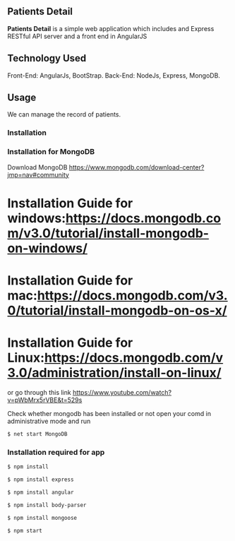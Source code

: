 ## Patients Detail ##

**Patients Detail** is a simple web application which includes and Express RESTful API server and a front end in AngularJS
## Technology Used ##
Front-End: AngularJs, BootStrap.
Back-End: NodeJs, Express, MongoDB.
## Usage ##
We can manage the record of patients.


### Installation 

### Installation for MongoDB
Download MongoDB https://www.mongodb.com/download-center?jmp=nav#community
# Installation Guide for windows:https://docs.mongodb.com/v3.0/tutorial/install-mongodb-on-windows/
# Installation Guide for mac:https://docs.mongodb.com/v3.0/tutorial/install-mongodb-on-os-x/
# Installation Guide for Linux:https://docs.mongodb.com/v3.0/administration/install-on-linux/
or go through this link https://www.youtube.com/watch?v=pWbMrx5rVBE&t=529s

Check whether mongodb has been installed or not open your comd in administrative mode and run 

```sh
$ net start MongoDB
```

### Installation required for app
```sh
$ npm install
```

```sh
$ npm install express
```

```sh
$ npm install angular
```

```sh
$ npm install body-parser
```

```sh
$ npm install mongoose
```

```sh
$ npm start
```


